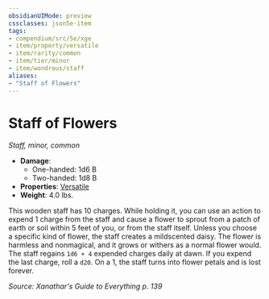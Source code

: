 ```yaml
---
obsidianUIMode: preview
cssclasses: json5e-item
tags:
- compendium/src/5e/xge
- item/property/versatile
- item/rarity/common
- item/tier/minor
- item/wondrous/staff
aliases: 
- "Staff of Flowers"
---
```

# Staff of Flowers
*Staff, minor, common*  

- **Damage**:
  - One-handed: 1d6 B
  - Two-handed: 1d8 B
- **Properties**: [Versatile](5E2014官方资源/规则/item-properties.md#Versatile)
- **Weight**: 4.0 lbs.

This wooden staff has 10 charges. While holding it, you can use an action to expend 1 charge from the staff and cause a flower to sprout from a patch of earth or soil within 5 feet of you, or from the staff itself. Unless you choose a specific kind of flower, the staff creates a mildscented daisy. The flower is harmless and nonmagical, and it grows or withers as a normal flower would. The staff regains `1d6 + 4` expended charges daily at dawn. If you expend the last charge, roll a `d20`. On a 1, the staff turns into flower petals and is lost forever.

*Source: Xanathar's Guide to Everything p. 139*